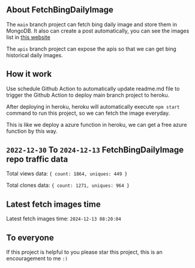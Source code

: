 ## About FetchBingDailyImage

The `main` branch project can fetch bing daily image and store them in MongoDB.
It also can create a post automatically, you can see the images list in [this website](https://oursalbum.netlify.app)

The `apis` branch project can expose the apis so that we can get bing historical daily images.

## How it work

Use schedule Github Action to automatically update readme.md file to trigger the Github Action to deploy main branch project to heroku.

After deploying in heroku, heroku will automatically execute `npm start` command to run this project, so we can fetch the image everyday.

This is like we deploy a azure function in heroku, we can get a free azure function by this way.

## `2022-12-30` To `2024-12-13` FetchBingDailyImage repo traffic data

Total views data: `{ count: 1864, uniques: 449 }`

Total clones data: `{ count: 1271, uniques: 964 }`

## Latest fetch images time

Latest fetch images time: `2024-12-13 08:20:04`

## To everyone

If this project is helpful to you please star this project, this is an encouragement to me `:)`



